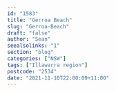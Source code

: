```yaml
---
id: "1583"
title: "Gerroa Beach"
slug: "Gerroa-Beach"
draft: "false"
author: "Sean"
seealsolinks: "1"
section: "blog"
categories: ["NSW"]
tags: ["Illawarra region"]
postcode: "2534"
date: "2021-11-10T22:00:09+11:00"
---
```

